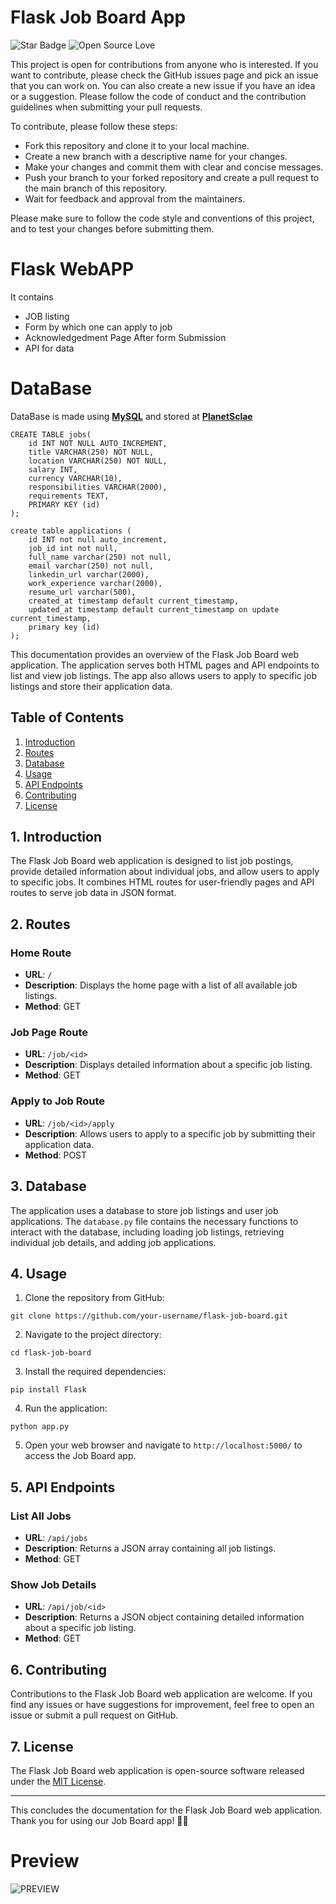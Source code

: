 # Flask Job Board App

![Star Badge](https://img.shields.io/static/v1?label=%F0%9F%8C%9F&message=If%20Useful&style=style=flat&color=BC4E99)
![Open Source Love](https://badges.frapsoft.com/os/v1/open-source.svg?v=103)

This project is open for contributions from anyone who is interested. If you want to contribute, please check the GitHub issues page and pick an issue that you can work on. You can also create a new issue if you have an idea or a suggestion. Please follow the code of conduct and the contribution guidelines when submitting your pull requests.

To contribute, please follow these steps:

- Fork this repository and clone it to your local machine.
- Create a new branch with a descriptive name for your changes.
- Make your changes and commit them with clear and concise messages.
- Push your branch to your forked repository and create a pull request to the main branch of this repository.
- Wait for feedback and approval from the maintainers.

Please make sure to follow the code style and conventions of this project, and to test your changes before submitting them.



# Flask WebAPP
It contains 

- JOB listing
- Form by which one can apply to job
- Acknowledgedment Page After form Submission
- API for data 

# DataBase
  DataBase is made using **[MySQL](https://www.mysql.com/products/workbench/)** and stored at **[PlanetSclae](https://planetscale.com/docs)**

```
CREATE TABLE jobs(
    id INT NOT NULL AUTO_INCREMENT,
    title VARCHAR(250) NOT NULL,
    location VARCHAR(250) NOT NULL,
    salary INT,
    currency VARCHAR(10),
    responsibilities VARCHAR(2000),
    requirements TEXT,
    PRIMARY KEY (id)
);

create table applications (
	id INT not null auto_increment,
	job_id int not null,
	full_name varchar(250) not null,
	email varchar(250) not null,
	linkedin_url varchar(2000),
	work_experience varchar(2000),
	resume_url varchar(500),
	created_at timestamp default current_timestamp,
	updated_at timestamp default current_timestamp on update current_timestamp,
	primary key (id)
);
```




This documentation provides an overview of the Flask Job Board web application. The application serves both HTML pages and API endpoints to list and view job listings. The app also allows users to apply to specific job listings and store their application data.

## Table of Contents

1. [Introduction](#introduction)
2. [Routes](#routes)
3. [Database](#database)
4. [Usage](#usage)
5. [API Endpoints](#api-endpoints)
6. [Contributing](#contributing)
7. [License](#license)

## 1. Introduction

The Flask Job Board web application is designed to list job postings, provide detailed information about individual jobs, and allow users to apply to specific jobs. It combines HTML routes for user-friendly pages and API routes to serve job data in JSON format.

## 2. Routes

### Home Route

- **URL**: `/`
- **Description**: Displays the home page with a list of all available job listings.
- **Method**: GET

### Job Page Route

- **URL**: `/job/<id>`
- **Description**: Displays detailed information about a specific job listing.
- **Method**: GET

### Apply to Job Route

- **URL**: `/job/<id>/apply`
- **Description**: Allows users to apply to a specific job by submitting their application data.
- **Method**: POST

## 3. Database

The application uses a database to store job listings and user job applications. The `database.py` file contains the necessary functions to interact with the database, including loading job listings, retrieving individual job details, and adding job applications.

## 4. Usage

1. Clone the repository from GitHub:
```
git clone https://github.com/your-username/flask-job-board.git
```



2. Navigate to the project directory:
```
cd flask-job-board
```



3. Install the required dependencies:
```
pip install Flask
```



4. Run the application:
```
python app.py
```

5. Open your web browser and navigate to `http://localhost:5000/` to access the Job Board app.

## 5. API Endpoints

### List All Jobs

- **URL**: `/api/jobs`
- **Description**: Returns a JSON array containing all job listings.
- **Method**: GET

### Show Job Details

- **URL**: `/api/job/<id>`
- **Description**: Returns a JSON object containing detailed information about a specific job listing.
- **Method**: GET

## 6. Contributing

Contributions to the Flask Job Board web application are welcome. If you find any issues or have suggestions for improvement, feel free to open an issue or submit a pull request on GitHub.

## 7. License

The Flask Job Board web application is open-source software released under the [MIT License](LICENSE).

---
This concludes the documentation for the Flask Job Board web application. Thank you for using our Job Board app! 📝🏢

# Preview

![PREVIEW](https://github.com/Kool-Cool/dump-/blob/main/ezgif.com-gif-maker.gif)
